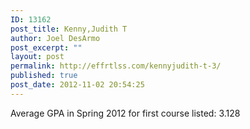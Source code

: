 ```yaml
---
ID: 13162
post_title: Kenny,Judith T
author: Joel DesArmo
post_excerpt: ""
layout: post
permalink: http://effrtlss.com/kennyjudith-t-3/
published: true
post_date: 2012-11-02 20:54:25
---
```

<p>Average GPA in Spring 2012 for first course listed: 3.128</p>
